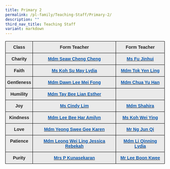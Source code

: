 ```yaml
---
title: Primary 2
permalink: /pl-family/Teaching-Staff/Primary-2/
description: ""
third_nav_title: Teaching Staff
variant: markdown
---
```

<style type="text/css">
.tg  {border-collapse:collapse;border-spacing:0;}
.tg td{border-color:black;border-style:solid;border-width:1px;font-family:Arial, sans-serif;font-size:14px;
  overflow:hidden;padding:10px 5px;word-break:normal;}
.tg th{border-color:black;border-style:solid;border-width:1px;font-family:Arial, sans-serif;font-size:14px;
  font-weight:normal;overflow:hidden;padding:10px 5px;word-break:normal;}
.tg .tg-n4qt{background-color:#EAEAEA;color:#222;font-weight:bold;text-align:center;vertical-align:top}
.tg .tg-a7kh{background-color:#EAEAEA;color:#0857AE;font-weight:bold;text-align:center;vertical-align:top}
</style>
<table class="tg">
<thead>
  <tr>
    <th class="tg-n4qt">Class</th>
    <th class="tg-n4qt">Form Teacher</th>
    <th class="tg-n4qt">Form Teacher</th>
  </tr>
</thead>
<tbody>
  <tr>
    <td class="tg-n4qt">Charity</td>
    <td class="tg-a7kh"><a href="mailto:Seaw_Cheng_Cheng@moe.edu.sg"><span style="font-weight:600;text-decoration:none;color:#0857AE">Mdm Seaw Cheng Cheng</span></a></td>
    <td class="tg-a7kh"><a href="mailto:Fu_Jinhui@moe.edu.sg"><span style="font-weight:600;text-decoration:none;color:#0857AE">Ms Fu Jinhui </span></a></td>
  </tr>
  <tr>
    <td class="tg-n4qt">Faith</td>
    <td class="tg-a7kh"><a href="mailto:koh_su_may_lydia@moe.edu.sg"><span style="font-weight:600;text-decoration:none;color:#0857AE">Ms Koh Su May Lydia </span></a></td>
    <td class="tg-a7kh"><a href="mailto:Tok_Yen_Ling@moe.edu.sg"><span style="font-weight:600;text-decoration:none;color:#0857AE"><span style="font-weight:600;text-decoration:none;color:#0857AE">Mdm Tok Yen Ling</span></span></a></td>
  </tr>
  <tr>
    <td class="tg-n4qt">Gentleness</td>
    <td class="tg-a7kh"><a href="mailto:Dawn_Lee_Mei_Fong@moe.edu.sg"><span style="font-weight:600;text-decoration:none;color:#0857AE">Mdm Dawn Lee Mei Fong</span></a></td>
    <td class="tg-a7kh"><a href="mailto:Chua_Yu_Han@moe.edu.sg"><span style="font-weight:600;text-decoration:none;color:#0857AE">Mdm Chua Yu Han</span></a></td>
  </tr>
  <tr>
    <td class="tg-n4qt">Humility</td>
    <td class="tg-a7kh"><a href="mailto:Tay_Bee_Lian_Esther@moe.edu.sg"><span style="font-weight:600;text-decoration:none;color:#0857AE">Mdm Tay Bee Lian Esther</span></a></td>
    <td class="tg-a7kh"><a href=""><span style="font-weight:600;text-decoration:none;color:#0857AE"></span></a></td>
  </tr>
  <tr>
    <td class="tg-n4qt">Joy</td>
    <td class="tg-a7kh"><a href="mailto:lim_cindy@moe.edu.sg"><span style="font-weight:600;text-decoration:none;color:#0857AE"><span style="font-weight:600;text-decoration:none;color:#0857AE">Ms Cindy Lim</span></span></a></td>
    <td class="tg-a7kh"><a href="mailto:S_Shahira@moe.edu.sg"><span style="font-weight:600;text-decoration:none;color:#0857AE">Mdm Shahira</span></a></td>
  </tr>
  <tr>
    <td class="tg-n4qt">Kindness</td>
    <td class="tg-a7kh"><a href="mailto:Lee_Bee_Har_Amilyn@moe.edu.sg"><span style="font-weight:600;text-decoration:none;color:#0857AE">Mdm Lee Bee Har Amilyn</span></a></td>
    <td class="tg-a7kh"><a href="mailto:Koh_Wei_Ying@moe.edu.sg"><span style="font-weight:600;text-decoration:none;color:#0857AE">Ms Koh Wei Ying</span></a></td>
  </tr>
  <tr>
    <td class="tg-n4qt">Love</td>
    <td class="tg-a7kh"><a href="mailto:Yeong_Swee_Gee_Karen@moe.edu.sg"><span style="font-weight:600;text-decoration:none;color:#0857AE">Mdm Yeong Swee Gee Karen</span></a></td>
    <td class="tg-a7kh"><a href="mailto:Ng_Jun_Qi@moe.edu.sg"><span style="font-weight:600;text-decoration:none;color:#0857AE"><span style="font-weight:600;text-decoration:none;color:#0857AE">Mr Ng Jun Qi</span></span></a></td>
  </tr>
  <tr>
    <td class="tg-n4qt">Patience</td>
    <td class="tg-a7kh"><a href="mailto:Leong_Wei_Ling_Jessica_Rebekah@moe.edu.sg"><span style="font-weight:600;text-decoration:none;color:#0857AE">Mdm Leong Wei Ling Jessica Rebekah</span></a></td>
    <td class="tg-a7kh"><a href="mailto:Li_Qinning_Lydia@moe.edu.sg"><span style="font-weight:600;text-decoration:none;color:#0857AE">Mdm Li Qinning Lydia</span></a></td>
  </tr>
  <tr>
    <td class="tg-n4qt">Purity</td>
    <td class="tg-a7kh"><a href="mailto:P_Kunasekaran_@moe.edu.sg"><span style="font-weight:600;text-decoration:none;color:#0857AE">Mrs P Kunasekaran </span></a></td>
    <td class="tg-a7kh"><a href="mailto:Lee_Boon_Kwee@moe.edu.sg"><span style="font-weight:600;text-decoration:none;color:#0857AE">Mr Lee Boon Kwee</span></a></td>
  </tr>
</tbody>
</table>
